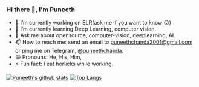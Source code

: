 ### Hi there 👋, I'm Puneeth

- 🔭 I’m currently working on SLR(ask me if you want to know :stuck_out_tongue_winking_eye:)
- 🌱 I’m currently learning Deep Learning, computer vision.
- 💬 Ask me about opensource, computer-vision, deeplearning, AI.
- 📫 How to reach me: send an email to [puneethchanda2001@gmail.com](mailto:puneethchanda2001@gmail.com) or ping me on Telegram, [@puneethchanda](https://t.me/puneethchanda).
- 😄 Pronouns: He, His, Him, 
- ⚡ Fun fact: I eat horlicks while working.

[![Puneeth's github stats](https://github-readme-stats.vercel.app/api?username=puneeth2001&show_icons=true)]()
[![Top Langs](https://github-readme-stats.vercel.app/api/top-langs/?username=puneeth2001&layout=compact)]()
